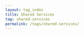 ```yaml
---
layout: tag_index
title: Shared Services
tag: shared-services
permalink: /tags/shared-services/
---
```

